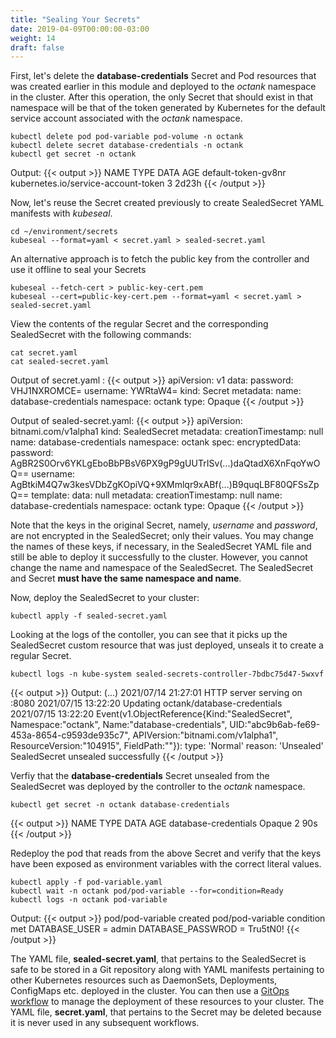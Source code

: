 ```yaml
---
title: "Sealing Your Secrets"
date: 2019-04-09T00:00:00-03:00
weight: 14
draft: false
---
```


First, let's delete the **database-credentials** Secret and Pod resources that was created earlier in this module and deployed to the *octank* namespace in the cluster. After this operation, the only Secret that should exist in that namespace will be that of the token generated by Kubernetes for the default service account associated with the *octank* namespace.

```
kubectl delete pod pod-variable pod-volume -n octank 
kubectl delete secret database-credentials -n octank
kubectl get secret -n octank
```
Output:
{{< output >}}
NAME                  TYPE                                  DATA   AGE
default-token-gv8nr   kubernetes.io/service-account-token   3      2d23h
{{< /output >}}

Now, let's reuse the Secret created previously to create SealedSecret YAML manifests with *kubeseal*.
```
cd ~/environment/secrets
kubeseal --format=yaml < secret.yaml > sealed-secret.yaml
```

An alternative approach is to fetch the public key from the controller and use it offline to seal your Secrets
```
kubeseal --fetch-cert > public-key-cert.pem
kubeseal --cert=public-key-cert.pem --format=yaml < secret.yaml > sealed-secret.yaml
```

View the contents of the regular Secret and the corresponding SealedSecret with the following commands:
```
cat secret.yaml 
cat sealed-secret.yaml 
```
Output of secret.yaml :
{{< output >}}
apiVersion: v1
data:
  password: VHJ1NXROMCE=
  username: YWRtaW4=
kind: Secret
metadata:
  name: database-credentials
  namespace: octank
type: Opaque
{{< /output >}}

Output of sealed-secret.yaml:
{{< output >}}
apiVersion: bitnami.com/v1alpha1
kind: SealedSecret
metadata:
  creationTimestamp: null
  name: database-credentials
  namespace: octank
spec:
  encryptedData:
    password: AgBR2S0Orv6YKLgEboBbPBsV6PX9gP9gUUTrISv(...)daQtadX6XnFqoYwOQ==
    username: AgBtkiM4Q7w3kesVDbZgKOpiVQ+9XMmlqr9xABf(...)B9quqLBF80QFSsZpQ==
  template:
    data: null
    metadata:
      creationTimestamp: null
      name: database-credentials
      namespace: octank
    type: Opaque
{{< /output >}}

Note that the keys in the original Secret, namely, *username* and *password*, are not encrypted in the SealedSecret; only their values. You may change the names of these keys, if necessary, in the SealedSecret YAML file and still be able to deploy it successfully to the cluster. However, you cannot change the name and namespace of the SealedSecret. The SealedSecret and Secret **must have the same namespace and name**.

Now, deploy the SealedSecret to your cluster:
```
kubectl apply -f sealed-secret.yaml 
```
Looking at the logs of the contoller, you can see that it picks up the SealedSecret custom resource that was just deployed, unseals it to create a regular Secret.
```
kubectl logs -n kube-system sealed-secrets-controller-7bdbc75d47-5wxvf
```
{{< output >}}
Output:
(...)
2021/07/14 21:27:01 HTTP server serving on :8080
2021/07/15 13:22:20 Updating octank/database-credentials
2021/07/15 13:22:20 Event(v1.ObjectReference{Kind:"SealedSecret", Namespace:"octank", Name:"database-credentials", UID:"abc9b6ab-fe69-453a-8654-c9593de935c7", APIVersion:"bitnami.com/v1alpha1", ResourceVersion:"104915", FieldPath:""}): type: 'Normal' reason: 'Unsealed' SealedSecret unsealed successfully
{{< /output >}}

Verfiy that the **database-credentials** Secret unsealed from the SealedSecret was deployed by the controller to the *octank* namespace.
```
kubectl get secret -n octank database-credentials
```
{{< output >}}
NAME                   TYPE     DATA   AGE
database-credentials   Opaque   2      90s
{{< /output >}}

Redeploy the pod that reads from the above Secret and verify that the keys have been exposed as environment variables with the correct literal values.
```
kubectl apply -f pod-variable.yaml
kubectl wait -n octank pod/pod-variable --for=condition=Ready
kubectl logs -n octank pod-variable
```
Output:
{{< output >}}
pod/pod-variable created
pod/pod-variable condition met
DATABASE_USER = admin
DATABASE_PASSWROD = Tru5tN0!
{{< /output >}}

The YAML file, **sealed-secret.yaml**, that pertains to the SealedSecret is safe to be stored in a Git repository along with YAML manifests pertaining to other Kubernetes resources such as DaemonSets, Deployments, ConfigMaps etc. deployed in the cluster. You can then use a [GitOps workflow](https://www.weave.works/technologies/gitops/) to manage the deployment of these resources to your cluster. The YAML file, **secret.yaml**, that pertains to the Secret may be deleted because it is never used in any subsequent workflows.
